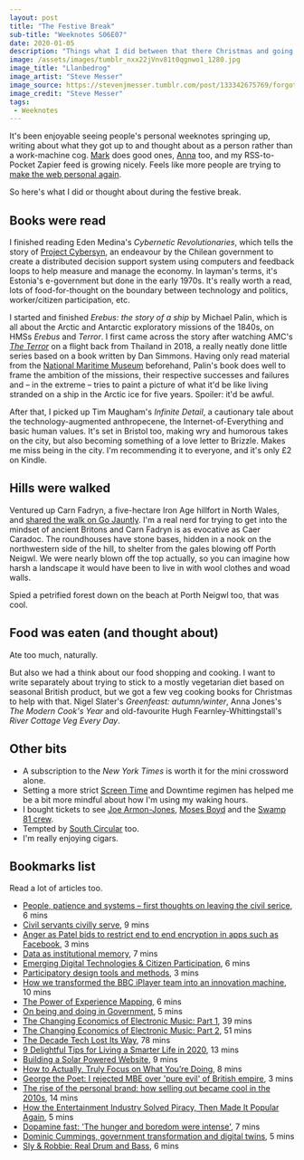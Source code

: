 ```yaml
---
layout: post
title: "The Festive Break"
sub-title: "Weeknotes S06E07"
date: 2020-01-05
description: "Things what I did between that there Christmas and going back to work."
image: /assets/images/tumblr_nxx22jVnv81t0qgnwo1_1280.jpg
image_title: "Llanbedrog"
image_artist: "Steve Messer"
image_source: https://stevenjmesser.tumblr.com/post/133342675769/forgot-to-take-my-cameras-to-wales-this-weekend
image_credit: "Steve Messer"
tags:
 - Weeknotes
---
```


It's been enjoyable seeing people's personal weeknotes springing up, writing about what they got up to and thought about as a person rather than a work-machine cog. [Mark](https://mhurrell.co.uk/prospects/) does good ones, [Anna](https://notes.annagoss.co) too, and my RSS-to-Pocket Zapier feed is growing nicely. Feels like more people are trying to [make the web personal again](https://www.vice.com/en_us/article/vbanny/we-should-replace-facebook-with-personal-websites).

So here's what I did or thought about during the festive break.

## Books were read

I finished reading Eden Medina's _Cybernetic Revolutionaries_, which tells the story of [Project Cybersyn](https://en.wikipedia.org/wiki/Project_Cybersyn), an endeavour by the Chilean government to create a distributed decision support system using computers and feedback loops to help measure and manage the economy. In layman's terms, it's Estonia's e-government but done in the early 1970s. It's really worth a read, lots of food-for-thought on the boundary between technology and politics, worker/citizen participation, etc. 

I started and finished _Erebus: the story of a ship_ by Michael Palin, which is all about the Arctic and Antarctic exploratory missions of the 1840s, on HMSs _Erebus_ and _Terror_. I first came across the story after watching AMC's [_The Terror_](https://www.imdb.com/title/tt2708480/episodes?season=1) on a flight back from Thailand in 2018, a really neatly done little series based on a book written by Dan Simmons. Having only read material from the [National Maritime Museum](https://www.rmg.co.uk/discover/explore/hms-erebus-and-terror) beforehand, Palin's book does well to frame the ambition of the missions, their respective successes and failures and – in the extreme – tries to paint a picture of what it'd be like living stranded on a ship in the Arctic ice for five years. Spoiler: it'd be awful.

After that, I picked up Tim Maugham's _Infinite Detail_, a cautionary tale about the technology-augmented anthropecene, the Internet-of-Everything and basic human values. It's set in Bristol too, making wry and humorous takes on the city, but also becoming something of a love letter to Brizzle. Makes me miss being in the city. I'm recommending it to everyone, and it's only £2 on Kindle.

## Hills were walked

Ventured up Carn Fadryn, a five-hectare Iron Age hillfort in North Wales, and [shared the walk on Go Jauntly](https://gojauntly.app.link/iueQaFzRM2). I'm a real nerd for trying to get into the mindset of ancient Britons and Carn Fadryn is as evocative as Caer Caradoc. The roundhouses have stone bases, hidden in a nook on the northwestern side of the hill, to shelter from the gales blowing off Porth Neigwl. We were nearly blown off the top actually, so you can imagine how harsh a landscape it would have been to live in with wool clothes and woad walls.

Spied a petrified forest down on the beach at Porth Neigwl too, that was cool.

## Food was eaten (and thought about)

Ate too much, naturally.

But also we had a think about our food shopping and cooking. I want to write separately about trying to stick to a mostly vegetarian diet based on seasonal British product, but we got a few veg cooking books for Christmas to help with that. Nigel Slater's _Greenfeast: autumn/winter_, Anna Jones's _The Modern Cook's Year_ and old-favourite Hugh Fearnley-Whittingstall's _River Cottage Veg Every Day_.

## Other bits

- A subscription to the _New York Times_ is worth it for the mini crossword alone.
- Setting a more strict [Screen Time](https://support.apple.com/en-us/HT208982) and Downtime regimen has helped me be a bit more mindful about how I'm using my waking hours.
- I bought tickets to see [Joe Armon-Jones](https://www.songkick.com/concerts/39162542-joe-armonjones-at-electric-brixton), [Moses Boyd](https://www.songkick.com/concerts/39282288-moses-boyd-at-electric-brixton) and the [Swamp 81 crew](https://www.residentadvisor.net/events/1352429).
- Tempted by [South Circular](https://www.residentadvisor.net/events/1355841) too.
- I'm really enjoying cigars.

## Bookmarks list

Read a lot of articles too.

- [People, patience and systems – first thoughts on leaving the civil serice](https://www.publicstrategist.com/2019/09/people-patience-and-systems-first-thoughts-on-leaving-the-civil-serice/), 6 mins
- [Civil servants civilly serve](https://www.publicstrategist.com/2019/10/civil-servants-civilly-serve/), 9 mins
- [Anger as Patel bids to restrict end to end encryption in apps such as Facebook](https://www.thenational.scot/news/18095184.priti-patel-bids-create-end-to-end-encryption-apps-back-door/), 3 mins
- [Data as institutional memory](https://medium.com/@chairlord/data-as-institutional-memory-ad5367da2194), 7 mins
- [Emerging Digital Technologies & Citizen Participation](https://www.citizentech.org/pages/introduction.html), 6 mins
- [Participatory design tools and methods](https://medium.theuxblog.com/participatory-design-tools-and-methods-741543b1ff5b), 3 mins
- [How we transformed the BBC iPlayer team into an innovation machine](https://medium.com/portfolio-leo-marti/how-we-transformed-the-bbc-iplayer-team-into-an-innovation-machine-3130ba5f7120), 10 mins
- [The Power of Experience Mapping](https://medium.com/@jmspool/the-power-of-experience-mapping-212ba81e5ee), 6 mins
- [On being and doing in Government](https://medium.com/centre-for-public-impact/on-being-and-doing-in-government-53c5b6e9f1cf), 5 mins
- [The Changing Economics of Electronic Music: Part 1](https://www.residentadvisor.net/features/3511), 39 mins
- [The Changing Economics of Electronic Music: Part 2](https://www.residentadvisor.net/features/3533), 51 mins
- [The Decade Tech Lost Its Way](https://www.nytimes.com/interactive/2019/12/15/technology/decade-in-tech.html), 78 mins
- [9 Delightful Tips for Living a Smarter Life in 2020](https://www.nytimes.com/2019/12/22/smarter-living/9-delightful-tips-for-living-a-smarter-life-in-2020.html), 13 mins
- [Building a Solar Powered Website](https://mattersjournal.com/stories/solarwebsite), 9 mins
- [How to Actually, Truly Focus on What You’re Doing](https://www.nytimes.com/2019/01/13/smarter-living/how-to-actually-truly-focus-on-what-youre-doing.html), 8 mins
- [George the Poet: I rejected MBE over 'pure evil' of British empire](https://www.theguardian.com/politics/2019/nov/25/george-the-poet-rejected-mbe-pure-evil-british-empire), 3 mins
- [The rise of the personal brand: how selling out became cool in the 2010s](https://www.dazeddigital.com/life-culture/article/47199/1/the-rise-of-the-personal-brand-how-selling-out-became-cool-in-the-2010s), 14 mins
- [How the Entertainment Industry Solved Piracy, Then Made It Popular Again](https://www.vice.com/en_uk/article/qjdpvp/how-the-entertainment-industry-solved-piracy-then-made-it-popular-again), 5 mins
- [Dopamine fast: 'The hunger and boredom were intense'](https://www.bbc.com/news/newsbeat-50834914), 7 mins
- [Dominic Cummings, government transformation and digital twins](http://jenitennison.com/2020/01/03/cummings-transformation-digital-twins.html), 5 mins
- [Sly & Robbie: Real Drum and Bass](https://www.xlr8r.com/features/sly-robbie-real-drum-and-bass), 6 mins